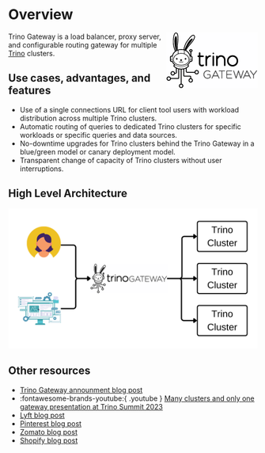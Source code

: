 # Overview

<img src="./assets/logos/trino-gateway-v.png" style="float: right"/>

Trino Gateway is a load balancer, proxy server, and configurable routing 
gateway for multiple [Trino](https://trino.io) clusters.

## Use cases, advantages, and features

* Use of a single connections URL for client tool users with workload
  distribution across multiple Trino clusters.
* Automatic routing of queries to dedicated Trino clusters for specific
  workloads or specific queries and data sources.
* No-downtime upgrades for Trino clusters behind the Trino Gateway in a
  blue/green model or canary deployment model.
* Transparent change of capacity of Trino clusters without user interruptions.

## High Level Architecture

![Trino Gateway - High Level Architecture](assets/TrinoGateway-HighLevelArchitecture.png)

## Other resources

* [Trino Gateway announment blog post](https://trino.io/blog/2023/09/28/trino-gateway)
* :fontawesome-brands-youtube:{ .youtube } [Many clusters and only one
  gateway presentation at Trino Summit 2023](https://www.youtube.com/watch?v=2qwBcKmQSn0)
* [Lyft blog post](https://eng.lyft.com/trino-infrastructure-at-lyft-b10adb9db01)
* [Pinterest blog post](https://medium.com/pinterest-engineering/trino-at-pinterest-a8bda7515e52)
* [Zomato blog post](https://www.zomato.com/blog/powering-data-analytics-with-trino)
* [Shopify blog post](https://shopify.engineering/faster-trino-query-execution-infrastructure)
